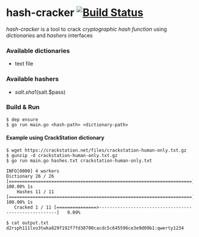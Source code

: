 # hash-cracker [![Build Status](https://travis-ci.org/jclebreton/hash-cracker.svg?branch=master)](https://travis-ci.org/jclebreton/hash-cracker)

*hash-cracker*  is a tool to crack *cryptographic hash function* using *dictionaries* and *hashers* interfaces

### Available dictionaries

- text file

### Available hashers

- $salt.sha1($salt.$pass)

### Build & Run

```
$ dep ensure
$ go run main.go <hash-path> <dictionary-path>
```

#### Example using CrackStation dictionary

```
$ wget https://crackstation.net/files/crackstation-human-only.txt.gz
$ gunzip -d crackstation-human-only.txt.gz
$ go run main.go hashes.txt crackstation-human-only.txt

INFO[0000] 4 workers                                    
Dictionary 26 / 26 [=====================================================================] 100.00% 1s
    Hashes 11 / 11 [=====================================================================] 100.00% 1s
   Cracked 1 / 11 [===============>------------------------------------------------------]   9.09%
   
$ cat output.txt
d2rsph111lxo3twka829f192f7fd38700cacdc5c645596ce3e9d09b1:qwerty1234
```
